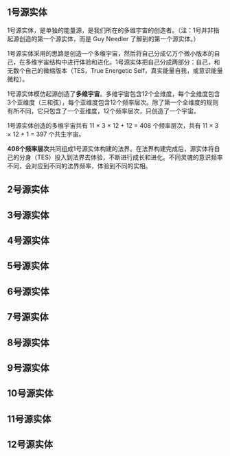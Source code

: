 ## 1号源实体

1号源实体，是单独的能量源，是我们所在的多维宇宙的创造者。（注：1号并非指起源创造的第一个源实体，而是 Guy Needler 了解到的第一个源实体。）

1号源实体采用的思路是创造一个多维宇宙，然后将自己分成亿万个微小版本的自己，在多维宇宙结构中进行体验和进化。1号源实体把自己分成两部分：自己，和无数个自己的微缩版本（TES，True Energetic Self，真实能量自我，或意识能量微粒）。

1号源实体模仿起源创造了**多维宇宙**。多维宇宙包含12个全维度，每个全维度包含3个亚维度（三和弦），每个亚维度包含12个频率层次。除了第一个全维度的规则有所不同，它只包含了一个亚维度，12个频率层次，只创造了一个宇宙。

1号源实体创造的多维宇宙共有 11 × 3 × 12 + 12 = 408 个频率层次，共有 11 × 3 × 12 + 1 = 397 个共生宇宙。

**408个频率层次**共同组成1号源实体构建的法界。在法界构建完成后，源实体将自己的分身（TES）投入到法界去体验，不断进行成长和进化。不同灵魂的意识频率不同，会对应到不同的法界频率，体验到不同的实相。

## 2号源实体

## 3号源实体

## 4号源实体

## 5号源实体

## 6号源实体

## 7号源实体

## 8号源实体

## 9号源实体

## 10号源实体

## 11号源实体

## 12号源实体